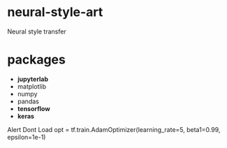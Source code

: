 # neural-style-art
Neural style transfer
# packages
 - __jupyterlab__
 - matplotlib
 - numpy
 - pandas
 - __tensorflow__
 - __keras__
 
 Alert Dont Load opt = tf.train.AdamOptimizer(learning_rate=5, beta1=0.99, epsilon=1e-1)
 

